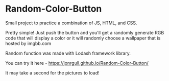 # Random-Color-Button

Small project to practice a combination of JS, HTML, and CSS.

Pretty simple! Just push the button and you'll get a randomly generate RGB code that will display a color or it will randomly choose a wallpaper that is hosted by imgbb.com

Random function was made with Lodash framework library.

You can try it here - https://jonrgull.github.io/Random-Color-Button/

It may take a second for the pictures to load!
